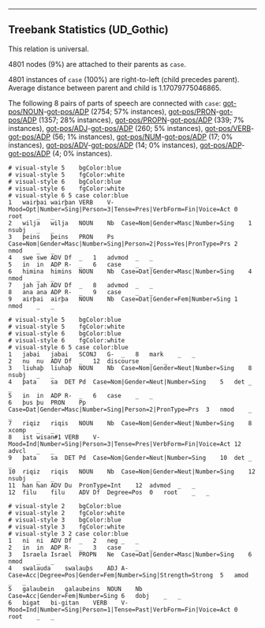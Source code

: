 

--------------------------------------------------------------------------------

## Treebank Statistics (UD_Gothic)

This relation is universal.

4801 nodes (9%) are attached to their parents as `case`.

4801 instances of `case` (100%) are right-to-left (child precedes parent).
Average distance between parent and child is 1.17079775046865.

The following 8 pairs of parts of speech are connected with `case`: [got-pos/NOUN]()-[got-pos/ADP]() (2754; 57% instances), [got-pos/PRON]()-[got-pos/ADP]() (1357; 28% instances), [got-pos/PROPN]()-[got-pos/ADP]() (339; 7% instances), [got-pos/ADJ]()-[got-pos/ADP]() (260; 5% instances), [got-pos/VERB]()-[got-pos/ADP]() (56; 1% instances), [got-pos/NUM]()-[got-pos/ADP]() (17; 0% instances), [got-pos/ADV]()-[got-pos/ADP]() (14; 0% instances), [got-pos/ADP]()-[got-pos/ADP]() (4; 0% instances).


~~~ conllu
# visual-style 5	bgColor:blue
# visual-style 5	fgColor:white
# visual-style 6	bgColor:blue
# visual-style 6	fgColor:white
# visual-style 6 5 case	color:blue
1	wairþai	wairþan	VERB	V-	Mood=Opt|Number=Sing|Person=3|Tense=Pres|VerbForm=Fin|Voice=Act	0	root	_	_
2	wilja	wilja	NOUN	Nb	Case=Nom|Gender=Masc|Number=Sing	1	nsubj	_	_
3	þeins	þeins	PRON	Ps	Case=Nom|Gender=Masc|Number=Sing|Person=2|Poss=Yes|PronType=Prs	2	nmod	_	_
4	swe	swe	ADV	Df	_	1	advmod	_	_
5	in	in	ADP	R-	_	6	case	_	_
6	himina	himins	NOUN	Nb	Case=Dat|Gender=Masc|Number=Sing	4	nmod	_	_
7	jah	jah	ADV	Df	_	8	advmod	_	_
8	ana	ana	ADP	R-	_	9	case	_	_
9	airþai	airþa	NOUN	Nb	Case=Dat|Gender=Fem|Number=Sing	1	nmod	_	_

~~~


~~~ conllu
# visual-style 5	bgColor:blue
# visual-style 5	fgColor:white
# visual-style 6	bgColor:blue
# visual-style 6	fgColor:white
# visual-style 6 5 case	color:blue
1	jabai	jabai	SCONJ	G-	_	8	mark	_	_
2	nu	nu	ADV	Df	_	12	discourse	_	_
3	liuhaþ	liuhaþ	NOUN	Nb	Case=Nom|Gender=Neut|Number=Sing	8	nsubj	_	_
4	þata	sa	DET	Pd	Case=Nom|Gender=Neut|Number=Sing	5	det	_	_
5	in	in	ADP	R-	_	6	case	_	_
6	þus	þu	PRON	Pp	Case=Dat|Gender=Masc|Number=Sing|Person=2|PronType=Prs	3	nmod	_	_
7	riqiz	riqis	NOUN	Nb	Case=Nom|Gender=Neut|Number=Sing	8	xcomp	_	_
8	ist	wisan#1	VERB	V-	Mood=Ind|Number=Sing|Person=3|Tense=Pres|VerbForm=Fin|Voice=Act	12	advcl	_	_
9	þata	sa	DET	Pd	Case=Nom|Gender=Neut|Number=Sing	10	det	_	_
10	riqiz	riqis	NOUN	Nb	Case=Nom|Gender=Neut|Number=Sing	12	nsubj	_	_
11	ƕan	ƕan	ADV	Du	PronType=Int	12	advmod	_	_
12	filu	filu	ADV	Df	Degree=Pos	0	root	_	_

~~~


~~~ conllu
# visual-style 2	bgColor:blue
# visual-style 2	fgColor:white
# visual-style 3	bgColor:blue
# visual-style 3	fgColor:white
# visual-style 3 2 case	color:blue
1	ni	ni	ADV	Df	_	2	neg	_	_
2	in	in	ADP	R-	_	3	case	_	_
3	Israela	Israel	PROPN	Ne	Case=Dat|Gender=Masc|Number=Sing	6	nmod	_	_
4	swalauda	swalauþs	ADJ	A-	Case=Acc|Degree=Pos|Gender=Fem|Number=Sing|Strength=Strong	5	amod	_	_
5	galaubein	galaubeins	NOUN	Nb	Case=Acc|Gender=Fem|Number=Sing	6	dobj	_	_
6	bigat	bi-gitan	VERB	V-	Mood=Ind|Number=Sing|Person=1|Tense=Past|VerbForm=Fin|Voice=Act	0	root	_	_

~~~


